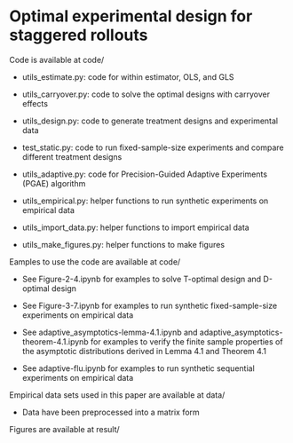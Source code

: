 # Optimal experimental design for staggered rollouts

Code is available at code/

- utils_estimate.py: code for within estimator, OLS, and GLS

- utils_carryover.py: code to solve the optimal designs with carryover effects

- utils_design.py: code to generate treatment designs and experimental data

- test_static.py: code to run fixed-sample-size experiments and compare different treatment designs

- utils_adaptive.py: code for Precision-Guided Adaptive Experiments (PGAE) algorithm

- utils_empirical.py: helper functions to run synthetic experiments on empirical data

- utils_import_data.py: helper functions to import empirical data

- utils_make_figures.py: helper functions to make figures

Eamples to use the code are available at code/

- See Figure-2-4.ipynb for examples to solve T-optimal design and D-optimal design

- See Figure-3-7.ipynb for examples to run synthetic fixed-sample-size experiments on empirical data

- See adaptive_asymptotics-lemma-4.1.ipynb and adaptive_asymptotics-theorem-4.1.ipynb for examples to verify the finite sample properties of the asymptotic distributions derived in Lemma 4.1 and Theorem 4.1

- See adaptive-flu.ipynb for examples to run synthetic sequential experiments on empirical data




Empirical data sets used in this paper are available at data/

- Data have been preprocessed into a matrix form

Figures are available at result/

